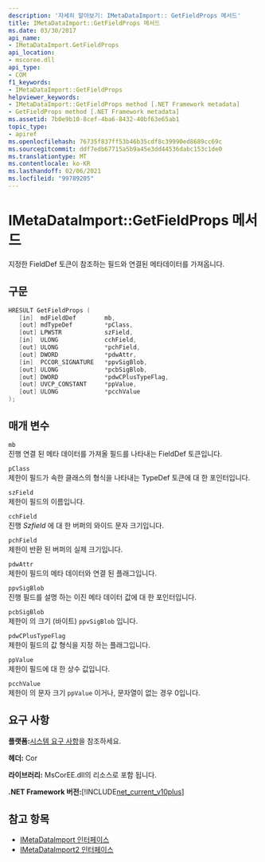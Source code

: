 ```yaml
---
description: '자세히 알아보기: IMetaDataImport:: GetFieldProps 메서드'
title: IMetaDataImport::GetFieldProps 메서드
ms.date: 03/30/2017
api_name:
- IMetaDataImport.GetFieldProps
api_location:
- mscoree.dll
api_type:
- COM
f1_keywords:
- IMetaDataImport::GetFieldProps
helpviewer_keywords:
- IMetaDataImport::GetFieldProps method [.NET Framework metadata]
- GetFieldProps method [.NET Framework metadata]
ms.assetid: 7b0e9b10-8cef-4ba6-8432-40bf63e65ab1
topic_type:
- apiref
ms.openlocfilehash: 76735f837ff53b46b35cdf8c39990ed8689cc69c
ms.sourcegitcommit: ddf7edb67715a5b9a45e3dd44536dabc153c1de0
ms.translationtype: MT
ms.contentlocale: ko-KR
ms.lasthandoff: 02/06/2021
ms.locfileid: "99789205"
---
```

# <a name="imetadataimportgetfieldprops-method"></a>IMetaDataImport::GetFieldProps 메서드

지정한 FieldDef 토큰이 참조하는 필드와 연결된 메타데이터를 가져옵니다.  
  
## <a name="syntax"></a>구문  
  
```cpp  
HRESULT GetFieldProps (  
   [in]  mdFieldDef        mb,
   [out] mdTypeDef         *pClass,  
   [out] LPWSTR            szField,  
   [in]  ULONG             cchField,
   [out] ULONG             *pchField,  
   [out] DWORD             *pdwAttr,  
   [in]  PCCOR_SIGNATURE   *ppvSigBlob,
   [out] ULONG             *pcbSigBlob,
   [out] DWORD             *pdwCPlusTypeFlag,
   [out] UVCP_CONSTANT     *ppValue,  
   [out] ULONG             *pcchValue  
);  
```  
  
## <a name="parameters"></a>매개 변수  

 `mb`  
 진행 연결 된 메타 데이터를 가져올 필드를 나타내는 FieldDef 토큰입니다.  
  
 `pClass`  
 제한이 필드가 속한 클래스의 형식을 나타내는 TypeDef 토큰에 대 한 포인터입니다.  
  
 `szField`  
 제한이 필드의 이름입니다.  
  
 `cchField`  
 진행 *Szfield* 에 대 한 버퍼의 와이드 문자 크기입니다.  
  
 `pchField`  
 제한이 반환 된 버퍼의 실제 크기입니다.  
  
 `pdwAttr`  
 제한이 필드의 메타 데이터와 연결 된 플래그입니다.  
  
 `ppvSigBlob`  
 진행 필드를 설명 하는 이진 메타 데이터 값에 대 한 포인터입니다.  
  
 `pcbSigBlob`  
 제한이 의 크기 (바이트) `ppvSigBlob` 입니다.  
  
 `pdwCPlusTypeFlag`  
 제한이 필드의 값 형식을 지정 하는 플래그입니다.  
  
 `ppValue`  
 제한이 필드에 대 한 상수 값입니다.  
  
 `pcchValue`  
 제한이 의 문자 크기 `ppValue` 이거나, 문자열이 없는 경우 0입니다.  
  
## <a name="requirements"></a>요구 사항  

 **플랫폼:**[시스템 요구 사항](../../get-started/system-requirements.md)을 참조하세요.  
  
 **헤더:** Cor  
  
 **라이브러리:** MsCorEE.dll의 리소스로 포함 됩니다.  
  
 **.NET Framework 버전:**[!INCLUDE[net_current_v10plus](../../../../includes/net-current-v10plus-md.md)]  
  
## <a name="see-also"></a>참고 항목

- [IMetaDataImport 인터페이스](imetadataimport-interface.md)
- [IMetaDataImport2 인터페이스](imetadataimport2-interface.md)
